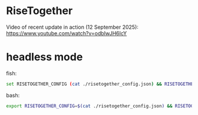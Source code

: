 # RiseTogether

Video of recent update in action (12 September 2025): https://www.youtube.com/watch?v=odbIwJH6IcY


# headless mode

fish:

```bash
set RISETOGETHER_CONFIG (cat ./risetogether_config.json) && RISETOGETHER_CONFIG=$RISETOGETHER_CONFIG flutter -dmacos run --dart-define=APP_MODE=headless_server  --release --no-pub
```

bash:

```bash
export RISETOGETHER_CONFIG=$(cat ./risetogether_config.json) && RISETOGETHER_CONFIG=$RISETOGETHER_CONFIG flutter -dmacos run --dart-define=APP_MODE=headless_server  --release --no-pub
```
